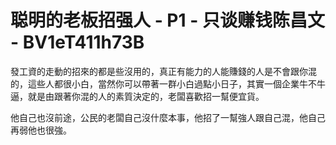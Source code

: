 # 聪明的老板招强人 - P1 - 只谈赚钱陈昌文 - BV1eT411h73B

發工資的走動的招來的都是些沒用的，真正有能力的人能賺錢的人是不會跟你混的，這些人都很小白，當然你可以帶著一群小白過點小日子，其實一個企業牛不牛逼，就是由跟著你混的人的素質決定的，老闆喜歡招一幫便宜貨。

他自己也沒前途，公民的老闆自己沒什麼本事，他招了一幫強人跟自己混，他自己再弱他也很強。